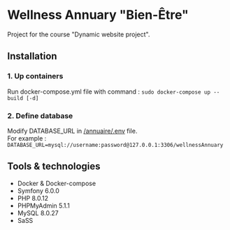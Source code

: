 # Wellness Annuary "Bien-Être"
Project for the course "Dynamic website project".

## Installation
### 1. Up containers
  Run docker-compose.yml file with command : `sudo docker-compose up --build [-d] `
### 2. Define database
  Modify DATABASE_URL in [/annuaire/.env](annuaire/.env) file.  
  For example : `DATABASE_URL=mysql://username:password@127.0.0.1:3306/wellnessAnnuary`

## Tools & technologies
* Docker & Docker-compose
* Symfony 6.0.0
* PHP 8.0.12
* PHPMyAdmin 5.1.1
* MySQL 8.0.27
* SaSS